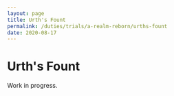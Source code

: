 ```yaml
---
layout: page
title: Urth's Fount
permalink: /duties/trials/a-realm-reborn/urths-fount
date: 2020-08-17
---
```


# Urth's Fount

Work in progress.
